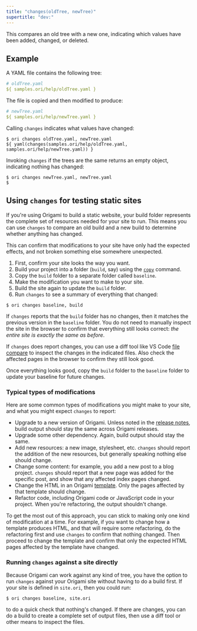 ```yaml
---
title: "changes(oldTree, newTree)"
supertitle: "dev:"
---
```


This compares an old tree with a new one, indicating which values have been added, changed, or deleted.

## Example

A YAML file contains the following tree:

```yaml
# oldTree.yaml
${ samples.ori/help/oldTree.yaml }
```

The file is copied and then modified to produce:

```yaml
# newTree.yaml
${ samples.ori/help/newTree.yaml }
```

Calling `changes` indicates what values have changed:

```console
$ ori changes oldTree.yaml, newTree.yaml
${ yaml(changes(samples.ori/help/oldTree.yaml, samples.ori/help/newTree.yaml)) }
```

Invoking `changes` if the trees are the same returns an empty object, indicating nothing has changed:

```console
$ ori changes newTree.yaml, newTree.yaml
$
```

## Using `changes` for testing static sites

If you're using Origami to build a static website, your build folder represents the complete set of resources needed for your site to run. This means you can use `changes` to compare an old build and a new build to determine whether anything has changed.

This can confirm that modifications to your site have only had the expected effects, and not broken something else somewhere unexpected.

1. First, confirm your site looks the way you want.
2. Build your project into a folder (`build`, say) using the [`copy`](copy.html#copy-to-build) command.
3. Copy the `build` folder to a separate folder called `baseline`.
4. Make the modification you want to make to your site.
5. Build the site again to update the `build` folder.
6. Run `changes` to see a summary of everything that changed:

```console
$ ori changes baseline, build
```

If `changes` reports that the `build` folder has no changes, then it matches the previous version in the `baseline` folder. You do not need to manually inspect the site in the browser to confirm that everything still looks correct: _the entire site is exactly the same as before_.

If `changes` does report changes, you can use a diff tool like VS Code [file compare](https://learn.microsoft.com/en-us/visualstudio/ide/compare-with?view=vs-2022) to inspect the changes in the indicated files. Also check the affected pages in the browser to confirm they still look good.

Once everything looks good, copy the `build` folder to the `baseline` folder to update your baseline for future changes.

### Typical types of modifications

Here are some common types of modifications you might make to your site, and what you might expect `changes` to report:

- Upgrade to a new version of Origami. Unless noted in the [release notes](https://github.com/WebOrigami/origami/releases), build output should stay the same across Origami releases.
- Upgrade some other dependency. Again, build output should stay the same.
- Add new resources: a new image, stylesheet, etc. `changes` should report the addition of the new resources, but generally speaking nothing else should change.
- Change some content: for example, you add a new post to a blog project. `changes` should report that a new page was added for the specific post, and show that any affected index pages changed.
- Change the HTML in an Origami [template](/language/templates.html). Only the pages affected by that template should change.
- Refactor code, including Origami code or JavaScript code in your project. When you're refactoring, the output shouldn't change.

To get the most out of this approach, you can stick to making only one kind of modification at a time. For example, if you want to change how a template produces HTML, and that will require some refactoring, do the refactoring first and use `changes` to confirm that nothing changed. Then proceed to change the template and confirm that only the expected HTML pages affected by the template have changed.

### Running `changes` against a site directly

Because Origami can work against any kind of tree, you have the option to run `changes` against your Origami site without having to do a build first. If your site is defined in `site.ori`, then you could run:

```console
$ ori changes baseline, site.ori
```

to do a quick check that nothing's changed. If there are changes, you can do a build to create a complete set of output files, then use a diff tool or other means to inspect the files.

